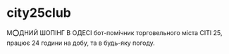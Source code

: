 # city25club
М⭕️ДНИЙ ШОПІНГ В ОДЕСІ бот-помічник торговельного міста СІТІ 25, працює 24 години на добу, та в будь-яку погоду.

